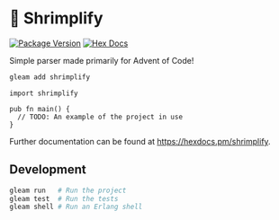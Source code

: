 # 🦐 Shrimplify

[![Package Version](https://img.shields.io/hexpm/v/shrimplify)](https://hex.pm/packages/shrimplify)
[![Hex Docs](https://img.shields.io/badge/hex-docs-ffaff3)](https://hexdocs.pm/shrimplify/)

Simple parser made primarily for Advent of Code!

```sh
gleam add shrimplify
```
```gleam
import shrimplify

pub fn main() {
  // TODO: An example of the project in use
}
```

Further documentation can be found at <https://hexdocs.pm/shrimplify>.

## Development

```sh
gleam run   # Run the project
gleam test  # Run the tests
gleam shell # Run an Erlang shell
```
